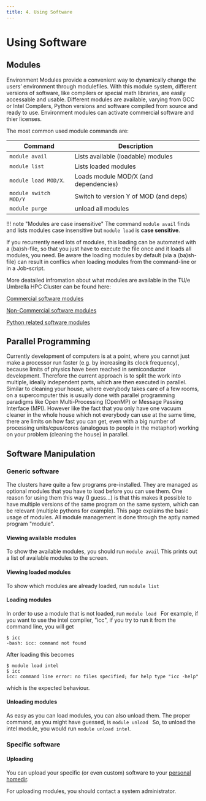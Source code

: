 ```yaml
---
title: 4. Using Software
---
```

# Using Software

## Modules

Environment Modules provide a convenient way to dynamically change the users’ environment through modulefiles. With this module system, different versions of software, like compilers or special math libraries, are easily accessable and usable. Different modules are available, varying from GCC  or Intel Compilers, Python versions and software compiled from source and ready to use. Environment modules can activate commercial software and thier licenses. 

The most common used module commands are:

| Command               | Description                           |
| --------------------- | ------------------------------------- |
| `module avail`        | Lists available (loadable) modules    |
| `module list`         | Lists loaded modules                  |
| `module load MOD/X`.  | Loads module MOD/X (and dependencies) |
| `module switch MOD/Y` | Switch to version Y of MOD (and deps) |
| `module purge`        | unload all modules                    |


!!! note "Modules are case insensitive"
    The command `module avail` finds and lists modules case insensitive but `module load` is **case sensitive**. 
    
If you recurrently need lots of modules, this loading can be automated with a (ba)sh-file, so that you just have to execute the file once and it loads all modules, you need. Be aware the loading modules by default (via a (ba)sh-file) can result in conflics when loading modules from the command-line or in a Job-script.

More deatailed infromation about what modules are available in the TU/e Umbrella HPC Cluster can be found here:

[Commercial software modules](../../software/modules/commercial.md)

[Non-Commercial software modules](../../software/modules/non-commercial.md)

[Python related software modules](../../software/modules/python.md)

## Parallel Programming

Currently development of computers is at a point, where you cannot just make a processor run faster (e.g. by increasing its clock frequency), because limits of physics have been reached in semiconductor development. Therefore the current approach is to split the work into multiple, ideally independent parts, which are then executed in parallel. Similar to cleaning your house, where everybody takes care of a few rooms, on a supercomputer this is usually done with parallel programming paradigms like Open Multi-Processing (OpenMP) or Message Passing Interface (MPI). However like the fact that you only have one vacuum cleaner in the whole house which not everybody can use at the same time, there are limits on how fast you can get, even with a big number of processing units/cpus/cores (analogous to people in the metaphor) working on your problem (cleaning the house) in parallel.

## Software Manipulation
### Generic software

The clusters have quite a few programs pre-installed. They are managed
as optional modules that you have to load before you can use them. One
reason for using them this way (I guess...) is that this makes it
possible to have multiple versions of the same program on the same
system, which can be relevant (multiple pythons for example). This page
explains the basic usage of modules. All module management is done
through the aptly named program "module".

#### Viewing available modules

To show the available modules, you should run `module avail` This prints
out a list of available modules to the screen.

#### Viewing loaded modules

To show which modules are already loaded, run `module list`

#### Loading modules

In order to use a module that is not loaded, run
`module load `<module name> For example, if you want to use the intel
compiler, "icc", if you try to run it from the command line, you will
get

    $ icc
    -bash: icc: command not found

After loading this becomes

    $ module load intel
    $ icc
    icc: command line error: no files specified; for help type "icc -help"

which is the expected behaviour.

#### Unloading modules

As easy as you can load modules, you can also unload them. The proper
command, as you might have guessed, is `module unload `<name of module>
So, to unload the intel module, you would run `module unload intel`.

### Specific software

#### Uploading

You can upload your specific (or even custom) software to your [personal homedir](../access/index.md).

For uploading modules, you should contact a system administrator.
